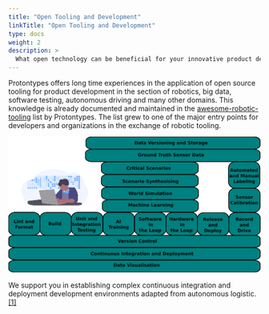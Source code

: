 ```yaml
---
title: "Open Tooling and Development"
linkTitle: "Open Tooling and Development"
type: docs
weight: 2
description: >
  What open technology can be beneficial for your innovative product development?
---
```


Protontypes offers long time experiences in the application of open source tooling for product development in the section of robotics, big data, software testing, autonomous driving and many other domains. This knowledge is already documented and maintained in the [awesome-robotic-tooling](https://github.com/Ly0n/awesome-robotic-tooling) list by Protontypes. The list grew to one of the major entry points for developers and organizations in the exchange of robotic tooling.

![](dev_ev.png)

We support you in establishing complex continuous integration and deployment development environments adapted from autonomous logistic. [[1]](https://www.missinglinkelectronics.com/www/images/LandingPage/FPGA4ADAS_2/9_Augspurger_StreetScooter_Open-Source-System-Prototyping-in-Autonomous-Logistics.pdf)
